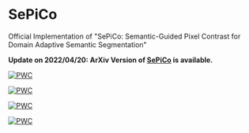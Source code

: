 # SePiCo
Official Implementation of "SePiCo: Semantic-Guided Pixel Contrast for Domain Adaptive Semantic Segmentation"

**Update on 2022/04/20: ArXiv Version of [SePiCo](https://arxiv.org/abs/2204.08808) is available.**

[![PWC](https://img.shields.io/endpoint.svg?url=https://paperswithcode.com/badge/sepico-semantic-guided-pixel-contrast-for/semantic-segmentation-on-dark-zurich)](https://paperswithcode.com/sota/semantic-segmentation-on-dark-zurich?p=sepico-semantic-guided-pixel-contrast-for)

[![PWC](https://img.shields.io/endpoint.svg?url=https://paperswithcode.com/badge/sepico-semantic-guided-pixel-contrast-for/unsupervised-domain-adaptation-on-synthia-to)](https://paperswithcode.com/sota/unsupervised-domain-adaptation-on-synthia-to?p=sepico-semantic-guided-pixel-contrast-for)

[![PWC](https://img.shields.io/endpoint.svg?url=https://paperswithcode.com/badge/sepico-semantic-guided-pixel-contrast-for/synthetic-to-real-translation-on-gtav-to)](https://paperswithcode.com/sota/synthetic-to-real-translation-on-gtav-to?p=sepico-semantic-guided-pixel-contrast-for)

[![PWC](https://img.shields.io/endpoint.svg?url=https://paperswithcode.com/badge/sepico-semantic-guided-pixel-contrast-for/synthetic-to-real-translation-on-synthia-to-1)](https://paperswithcode.com/sota/synthetic-to-real-translation-on-synthia-to-1?p=sepico-semantic-guided-pixel-contrast-for)
